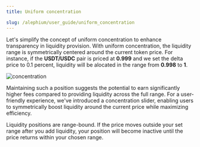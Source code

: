 ```yaml
---
title: Uniform concentration

slug: /alephium/user_guide/uniform_concentration
---
```


Let's simplify the concept of uniform concentration to enhance transparency in liquidity provision. With uniform concentration, the liquidity range is symmetrically centered around the current token price. For instance, if the **USDT/USDC** pair is priced at **0.999** and we set the delta price to 0.1 percent, liquidity will be alocated in the range from **0.998** to **1**.

![concentration](/img/docs/app/a0/a0_concentration.png)

Maintaining such a position suggests the potential to earn significantly higher fees compared to providing liquidity across the full range. For a user-friendly experience, we've introduced a concentration slider, enabling users to symmetrically boost liquidity around the current price while maximizing efficiency.

Liquidity positions are range-bound. If the price moves outside your set range after you add liquidity, your position will become inactive until the price returns within your chosen range.
